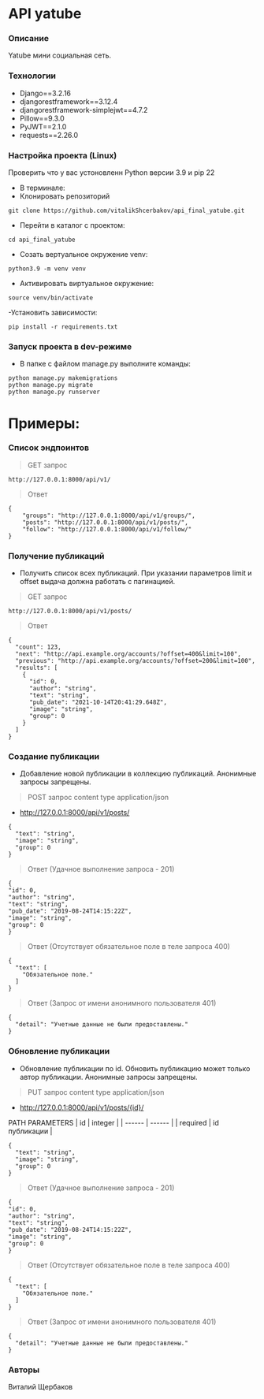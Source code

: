 # API yatube

### Описание
Yatube мини социальная сеть.

### Технологии
- Django==3.2.16
- djangorestframework==3.12.4
- djangorestframework-simplejwt==4.7.2
- Pillow==9.3.0
- PyJWT==2.1.0
- requests==2.26.0

### Настройка проекта (Linux)
Проверить что у вас устоновленн Python версии 3.9 и pip 22
- В терминале:
- Клонировать репозиторий

```
git clone https://github.com/vitalikShcerbakov/api_final_yatube.git
```

- Перейти в каталог с проектом:

```
cd api_final_yatube
```

- Cозать вертуальное окружение venv:

```
python3.9 -m venv venv
```

- Активировать виртуальное окружение:

```
source venv/bin/activate
```

-Установить зависимости:

```
pip install -r requirements.txt
```

### Запуск проекта в dev-режиме

- В папке с файлом manage.py выполните команды:
```
python manage.py makemigrations
python manage.py migrate
python manage.py runserver

```

# Примеры:
### Список эндпоинтов
> GET запрос
```
http://127.0.0.1:8000/api/v1/
```
> Ответ
```
{
    "groups": "http://127.0.0.1:8000/api/v1/groups/",
    "posts": "http://127.0.0.1:8000/api/v1/posts/",
    "follow": "http://127.0.0.1:8000/api/v1/follow/"
}
```
### Получение публикаций
- Получить список всех публикаций. При указании параметров limit и offset выдача должна работать с пагинацией.
>GET запрос
```
http://127.0.0.1:8000/api/v1/posts/
```
>Oтвет
```
{
  "count": 123,
  "next": "http://api.example.org/accounts/?offset=400&limit=100",
  "previous": "http://api.example.org/accounts/?offset=200&limit=100",
  "results": [
    {
      "id": 0,
      "author": "string",
      "text": "string",
      "pub_date": "2021-10-14T20:41:29.648Z",
      "image": "string",
      "group": 0
    }
  ]
}
```
### Создание публикации
- Добавление новой публикации в коллекцию публикаций. Анонимные запросы запрещены.

> POST запрос content type application/json

 - http://127.0.0.1:8000/api/v1/posts/
```
{
  "text": "string",
  "image": "string",
  "group": 0
}
```
>Ответ (Удачное выполнение запроса - 201)
```
{
"id": 0,
"author": "string",
"text": "string",
"pub_date": "2019-08-24T14:15:22Z",
"image": "string",
"group": 0
}
```
>Ответ (Отсутствует обязательное поле в теле запроса 400)
```
{
  "text": [
    "Обязательное поле."
  ]
}
```
>Ответ (Запрос от имени анонимного пользователя 401)
```
{
  "detail": "Учетные данные не были предоставлены."
}
```
### Обновление публикации
- Обновление публикации по id. Обновить публикацию может только автор публикации. Анонимные запросы запрещены.

> PUT запрос content type application/json

- http://127.0.0.1:8000/api/v1/posts/{id}/

PATH PARAMETERS
| id | integer |
| ------ | ------ |
| required | id публикации |

```
{
  "text": "string",
  "image": "string",
  "group": 0
}
```
>Ответ (Удачное выполнение запроса - 201)
```
{
"id": 0,
"author": "string",
"text": "string",
"pub_date": "2019-08-24T14:15:22Z",
"image": "string",
"group": 0
}
```
>Ответ (Отсутствует обязательное поле в теле запроса 400)
```
{
  "text": [
    "Обязательное поле."
  ]
}
```
>Ответ (Запрос от имени анонимного пользователя 401)
```
{
  "detail": "Учетные данные не были предоставлены."
}
```
### Авторы
Виталий Щербаков
